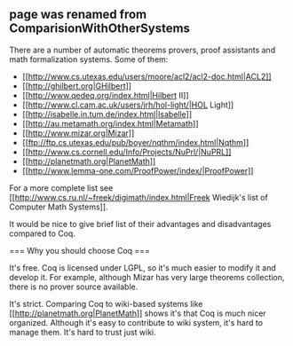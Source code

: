 ## page was renamed from ComparisionWithOtherSystems
There are a number of automatic theorems provers, proof assistants and math formalization systems. Some of them:

 * [[http://www.cs.utexas.edu/users/moore/acl2/acl2-doc.html|ACL2]]
 * [[http://ghilbert.org|GHilbert]]
 * [[http://www.qedeq.org/index.html|Hilbert II]]
 * [[http://www.cl.cam.ac.uk/users/jrh/hol-light/|HOL Light]]
 * [[http://isabelle.in.tum.de/index.html|Isabelle]]
 * [[http://au.metamath.org/index.html|Metamath]]
 * [[http://www.mizar.org|Mizar]]
 * [[ftp://ftp.cs.utexas.edu/pub/boyer/nqthm/index.html|Nqthm]]
 * [[http://www.cs.cornell.edu/Info/Projects/NuPrl/|NuPRL]]
 * [[http://planetmath.org|PlanetMath]]
 * [[http://www.lemma-one.com/ProofPower/index/|ProofPower]]

For a more complete list see [[http://www.cs.ru.nl/~freek/digimath/index.html|Freek Wiedijk's list of Computer Math Systems]]. 

It would be nice to give brief list of their advantages and disadvantages compared to Coq. 

=== Why you should choose Coq ===

It's free. Coq is licensed under LGPL,  so it's much easier to modify it and
develop it. For example, although Mizar has very large theorems collection, there is no prover source available.

It's strict. Comparing Coq to wiki-based systems like [[http://planetmath.org|PlanetMath]] shows it's that Coq is much nicer organized. Although it's easy to contribute to wiki system, it's hard to manage them. It's hard to trust just wiki.
